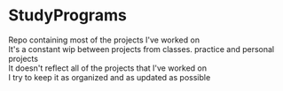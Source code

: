 # StudyPrograms
Repo containing most of the projects I've worked on 
<br>
It's a constant wip between projects from classes. practice and personal projects
<br>
It doesn't reflect all of the projects that I've worked on 
<br>
I try to keep it as organized and as updated as possible
<br>

